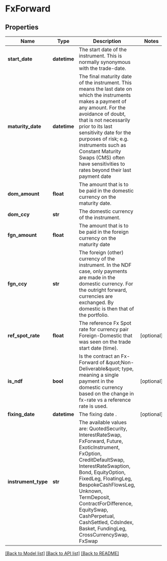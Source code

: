 # FxForward

## Properties
Name | Type | Description | Notes
------------ | ------------- | ------------- | -------------
**start_date** | **datetime** | The start date of the instrument. This is normally synonymous with the trade-date. | 
**maturity_date** | **datetime** | The final maturity date of the instrument. This means the last date on which the instruments makes a payment of any amount.              For the avoidance of doubt, that is not necessarily prior to its last sensitivity date for the purposes of risk; e.g. instruments such as              Constant Maturity Swaps (CMS) often have sensitivities to rates beyond their last payment date | 
**dom_amount** | **float** | The amount that is to be paid in the domestic currency on the maturity date. | 
**dom_ccy** | **str** | The domestic currency of the instrument. | 
**fgn_amount** | **float** | The amount that is to be paid in the foreign currency on the maturity date | 
**fgn_ccy** | **str** | The foreign (other) currency of the instrument. In the NDF case, only payments are made in the domestic currency.              For the outright forward, currencies are exchanged. By domestic is then that of the portfolio. | 
**ref_spot_rate** | **float** | The reference Fx Spot rate for currency pair Foreign-Domestic that was seen on the trade start date (time). | [optional] 
**is_ndf** | **bool** | Is the contract an Fx-Forward of \&quot;Non-Deliverable\&quot; type, meaning a single payment in the domestic currency based on the change in fx-rate vs              a reference rate is used. | [optional] 
**fixing_date** | **datetime** | The fixing date . | [optional] 
**instrument_type** | **str** | The available values are: QuotedSecurity, InterestRateSwap, FxForward, Future, ExoticInstrument, FxOption, CreditDefaultSwap, InterestRateSwaption, Bond, EquityOption, FixedLeg, FloatingLeg, BespokeCashFlowsLeg, Unknown, TermDeposit, ContractForDifference, EquitySwap, CashPerpetual, CashSettled, CdsIndex, Basket, FundingLeg, CrossCurrencySwap, FxSwap | 

[[Back to Model list]](../README.md#documentation-for-models) [[Back to API list]](../README.md#documentation-for-api-endpoints) [[Back to README]](../README.md)


